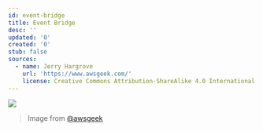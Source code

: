 ```yaml
---
id: event-bridge
title: Event Bridge
desc: ''
updated: '0'
created: '0'
stub: false
sources:
  - name: Jerry Hargrove
    url: 'https://www.awsgeek.com/'
    license: Creative Commons Attribution-ShareAlike 4.0 International License
---
```

![](/assets/images/Amazon-EventBridge_en.jpg)
> Image from [@awsgeek](https://www.awsgeek.com/Amazon-EventBridge/)
